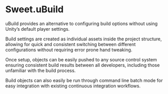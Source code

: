 # Sweet.uBuild

uBuild provides an alternative to configuring build options without using Unity’s default player settings.

Build settings are created as individual assets inside the project structure, allowing for quick and consistent switching between different configurations without requiring error prone hand tweaking.

Once setup, objects can be easily pushed to any source control system ensuring consistent build results between all developers, including those unfamiliar with the build process.

Build objects can also easily be run through command line batch mode for easy integration with existing continuous integration workflows.
